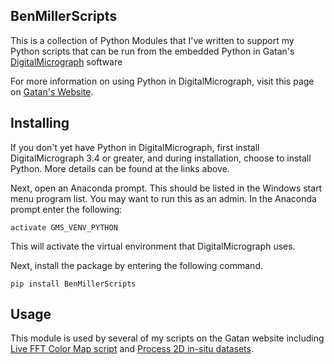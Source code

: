 BenMillerScripts
---
This is a collection of Python Modules that I've written to support my Python scripts that can be run from the embedded Python in Gatan's [DigitalMicrograph](https://www.gatan.com/resources/software) software 

For more information on using Python in DigitalMicrograph, visit this page on [Gatan's Website](https://www.gatan.com/resources/python-scripts).



Installing
---
If you don't yet have Python in DigitalMicrograph, first install DigitalMicrograph 3.4 or greater, and during installation, choose to install Python. More details can be found at the links above. 

Next, open an Anaconda prompt. This should be listed in the Windows start menu program list. You may want to run this as an admin. 
In the Anaconda prompt enter the following:

`activate GMS_VENV_PYTHON`

This will activate the virtual environment that DigitalMicrograph uses. 

Next, install the package by entering the following command.

`pip install BenMillerScripts`

Usage
---

This module is used by several of my scripts on the Gatan website including [Live FFT Color Map script](https://www.gatan.com/sites/default/files/Scripts/Live%20FFT%20Color%20Map.py) and [Process 2D in-situ datasets](https://www.gatan.com/sites/default/files/Scripts/Process%202D%20IS%20Datasets.py).
